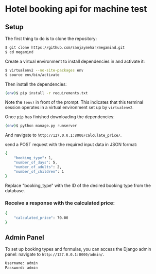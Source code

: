 # Hotel booking api for machine test

## Setup

The first thing to do is to clone the repository:

```sh
$ git clone https://github.com/sanjaymehar/megamind.git
$ cd megamind
```

Create a virtual environment to install dependencies in and activate it:

```sh
$ virtualenv2 --no-site-packages env
$ source env/bin/activate
```

Then install the dependencies:

```sh
(env)$ pip install -r requirements.txt
```
Note the `(env)` in front of the prompt. This indicates that this terminal
session operates in a virtual environment set up by `virtualenv2`.

Once `pip` has finished downloading the dependencies:
```sh
(env)$ python manage.py runserver
```
And navigate to `http://127.0.0.1:8000/calculate_price/`.




send a POST request with the required input data in JSON format:
```sh
{
    "booking_type": 1, 
    "number_of_days": 5, 
    "number_of_adults": 2, 
    "number_of_children": 1
}
```
Replace "booking_type" with the ID of the desired booking type from the database.

### Receive a response with the calculated price:
```sh
{
    "calculated_price": 70.00
}
```

## Admin Panel
To set up booking types and formulas, you can access the Django admin panel:
navigate to `http://127.0.0.1:8000/admin/`.
```sh
Username: admin
Password: admin
```
